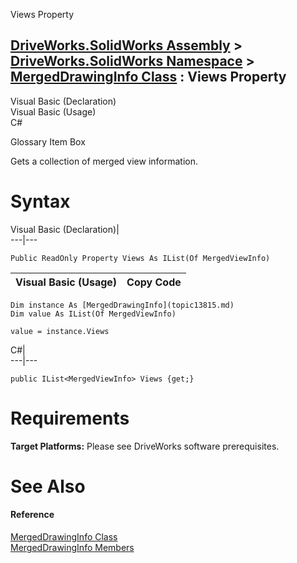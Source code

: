 Views Property   
  
[DriveWorks.SolidWorks Assembly](topic13342.md) > [DriveWorks.SolidWorks Namespace](topic13345.md) > [MergedDrawingInfo Class](topic13815.md) : Views Property  
---  
  
Visual Basic (Declaration)    
Visual Basic (Usage)    
C# 

Glossary Item Box

Gets a collection of merged view information. 

# Syntax

Visual Basic (Declaration)|   
---|---  
      
    
    Public ReadOnly Property Views As IList(Of MergedViewInfo)  
  
Visual Basic (Usage)| Copy Code  
---|---  
      
    
    Dim instance As [MergedDrawingInfo](topic13815.md)
    Dim value As IList(Of MergedViewInfo)
     
    value = instance.Views  
  
C#|   
---|---  
      
    
    public IList<MergedViewInfo> Views {get;}  
  
# Requirements

**Target Platforms:** Please see DriveWorks software prerequisites.

# See Also

#### Reference

[MergedDrawingInfo Class](topic13815.md)   
[MergedDrawingInfo Members](topic13816.md)


